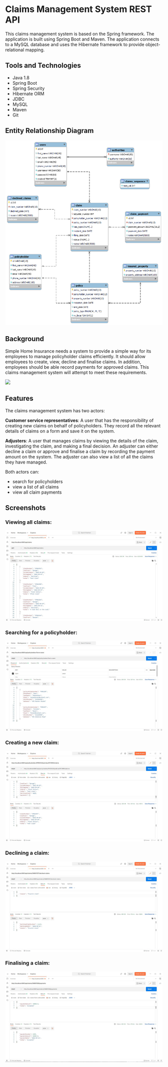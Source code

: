 # Claims Management System REST API

This claims management system is based on the Spring framework. The application is built using Spring Boot and Maven. The application connects to a MySQL database and uses the Hibernate framework to provide object-relational mapping.

## Tools and Technologies
* Java 1.8
* Spring Boot
* Spring Security
* Hibernate ORM
* JDBC
* MySQL
* Maven
* Git

## Entity Relationship Diagram

<p align="center">
  <img src="images/ERD6.png" width=600>
</p>

## Background

Simple Home Insurance needs a system to provide a simple way for its employees to manage policyholder claims efficiently. It should allow employees to create, view, decline and finalise claims. In addition, employees should be able record payments for approved claims. This claims management system will attempt to meet these requirements.

![](images/dashboard-adj.jpg)

## Features

The claims management system has two actors: 

**Customer service representatives**: A user that has the responsibility of creating new claims on behalf of policyholders. They record all the relevant details of claims on a form and save it on the system. 

**Adjusters**: A user that manages claims by viewing the details of the claim, investigating the claim, and making a final decision. An adjuster can either decline a claim or approve and finalise a claim by recording the payment amount on the system. The adjuster can also view a list of all the claims they have managed.

Both actors can:
* search for policyholders
* view a list of all claims
* view all claim payments

## Screenshots

### Viewing all claims:

![](images/view-claims.JPG)

### Searching for a policyholder:

![](images/search-policyholders.JPG)

### Creating a new claim:

![](images/create-claim.JPG)

### Declining a claim:

![](images/decline-claim.JPG)

### Finalising a claim:

![](images/finalise-claim.JPG)
